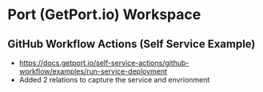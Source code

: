 # Port (GetPort.io) Workspace

## GitHub Workflow Actions (Self Service Example) 

- https://docs.getport.io/self-service-actions/github-workflow/examples/run-service-deployment
- Added 2 relations to capture the service and envrionment
